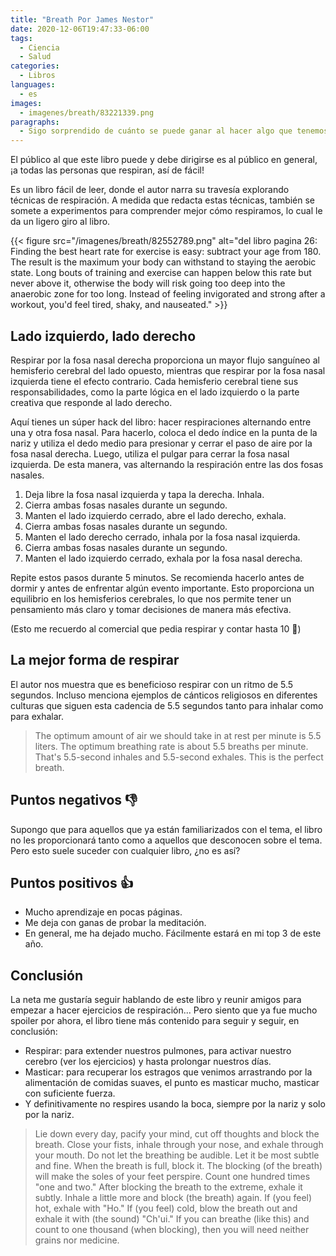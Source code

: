 ```yaml
---
title: "Breath Por James Nestor"
date: 2020-12-06T19:47:33-06:00
tags:
  - Ciencia
  - Salud
categories:
  - Libros
languages:
  - es
images:
  - imagenes/breath/83221339.png
paragraphs:
  - Sigo sorprendido de cuánto se puede ganar al hacer algo que tenemos que hacer sí o sí. Con solo respirar, pero respirar bien, podemos ganar salud y alargar nuestra vida, aunque lo segundo esté sujeto a debate.
---
```

El público al que este libro puede y debe dirigirse es al público en general, ¡a todas las personas que respiran, así de fácil!

Es un libro fácil de leer, donde el autor narra su travesía explorando técnicas de respiración. A medida que redacta estas técnicas, también se somete a experimentos para comprender mejor cómo respiramos, lo cual le da un ligero giro al libro.

{{< figure src="/imagenes/breath/82552789.png" alt="del libro pagina 26: Finding the best heart rate for exercise is easy: subtract your age from 180. The result is the maximum your body can withstand to staying the aerobic state. Long bouts of training and exercise can happen below this rate but never above it, otherwise the body will risk going too deep into the anaerobic zone for too long. Instead of feeling invigorated and strong after a workout, you'd feel tired, shaky, and nauseated." >}}

## Lado izquierdo, lado derecho

Respirar por la fosa nasal derecha proporciona un mayor flujo sanguíneo al hemisferio cerebral del lado opuesto, mientras que respirar por la fosa nasal izquierda tiene el efecto contrario. Cada hemisferio cerebral tiene sus responsabilidades, como la parte lógica en el lado izquierdo o la parte creativa que responde al lado derecho.

Aquí tienes un súper hack del libro: hacer respiraciones alternando entre una y otra fosa nasal. Para hacerlo, coloca el dedo índice en la punta de la nariz y utiliza el dedo medio para presionar y cerrar el paso de aire por la fosa nasal derecha. Luego, utiliza el pulgar para cerrar la fosa nasal izquierda. De esta manera, vas alternando la respiración entre las dos fosas nasales.

1. Deja libre la fosa nasal izquierda y tapa la derecha. Inhala.
2. Cierra ambas fosas nasales durante un segundo.
3. Manten el lado izquierdo cerrado, abre el lado derecho, exhala.
4. Cierra ambas fosas nasales durante un segundo.
5. Manten el lado derecho cerrado, inhala por la fosa nasal izquierda.
6. Cierra ambas fosas nasales durante un segundo.
7. Manten el lado izquierdo cerrado, exhala por la fosa nasal derecha.

Repite estos pasos durante 5 minutos. Se recomienda hacerlo antes de dormir y antes de enfrentar algún evento importante. Esto proporciona un equilibrio en los hemisferios cerebrales, lo que nos permite tener un pensamiento más claro y tomar decisiones de manera más efectiva.

(Esto me recuerdo al comercial que pedia respirar y contar hasta 10 🤣)

## La mejor forma de respirar

El autor nos muestra que es beneficioso respirar con un ritmo de 5.5 segundos. Incluso menciona ejemplos de cánticos religiosos en diferentes culturas que siguen esta cadencia de 5.5 segundos tanto para inhalar como para exhalar.

> The optimum amount of air we should take in at rest per minute is 5.5 liters. The optimum breathing rate is about 5.5 breaths per minute. That's 5.5-second inhales and 5.5-second exhales. This is the perfect breath.

## Puntos negativos 👎

Supongo que para aquellos que ya están familiarizados con el tema, el libro no les proporcionará tanto como a aquellos que desconocen sobre el tema. Pero esto suele suceder con cualquier libro, ¿no es así?


## Puntos positivos 👍

- Mucho aprendizaje en pocas páginas.
- Me deja con ganas de probar la meditación.
- En general, me ha dejado mucho. Fácilmente estará en mi top 3 de este año.

## Conclusión

La neta me gustaría seguir hablando de este libro y reunir amigos para empezar a hacer ejercicios de respiración... Pero siento que ya fue mucho spoiler por ahora, el libro tiene más contenido para seguir y seguir, en conclusión:

- Respirar: para extender nuestros pulmones, para activar nuestro cerebro (ver los ejercicios) y hasta prolongar nuestros días.
- Masticar: para recuperar los estragos que venimos arrastrando por la alimentación de comidas suaves, el punto es masticar mucho, masticar con suficiente fuerza.
- Y definitivamente no respires usando la boca, siempre por la nariz y solo por la nariz.

> Lie down every day, pacify your mind, cut off thoughts and block the breath. Close your fists, inhale through your nose, and exhale through your mouth. Do not let the breathing be audible. Let it be most subtle and fine. When the breath is full, block it. The blocking (of the breath) will make the soles of your feet perspire. Count one hundred times "one and two." After blocking the breath to the extreme, exhale it subtly. Inhale a little more and block (the breath) again. If (you feel) hot, exhale with "Ho." If (you feel) cold, blow the breath out and exhale it with (the sound) "Ch'ui." If you can breathe (like this) and count to one thousand (when blocking), then you will need neither grains nor medicine.
